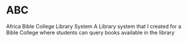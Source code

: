 # ABC
Africa Bible College Library System
A Library system that  I created for a Bible College  where students can query books available in the library
